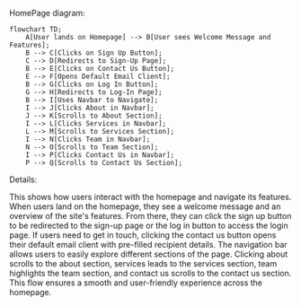 HomePage diagram: 


```mermaid
flowchart TD;
    A[User lands on Homepage] --> B[User sees Welcome Message and Features];
    B --> C[Clicks on Sign Up Button];
    C --> D[Redirects to Sign-Up Page];
    B --> E[Clicks on Contact Us Button];
    E --> F[Opens Default Email Client];
    B --> G[Clicks on Log In Button];
    G --> H[Redirects to Log-In Page];
    B --> I[Uses Navbar to Navigate];
    I --> J[Clicks About in Navbar];
    J --> K[Scrolls to About Section];
    I --> L[Clicks Services in Navbar];
    L --> M[Scrolls to Services Section];
    I --> N[Clicks Team in Navbar];
    N --> O[Scrolls to Team Section];
    I --> P[Clicks Contact Us in Navbar];
    P --> Q[Scrolls to Contact Us Section];
```


Details: 

This shows how users interact with the homepage and navigate its features. When users land on the homepage, they see a welcome message and an overview of the site's features. From there, they can click the sign up button to be redirected to the sign-up page or the log in button to access the login page. If users need to get in touch, clicking the contact us button opens their default email client with pre-filled recipient details. The navigation bar allows users to easily explore different sections of the page. Clicking about scrolls to the about section, services leads to the services section, team highlights the team section, and contact us scrolls to the contact us section. This flow ensures a smooth and user-friendly experience across the homepage.
